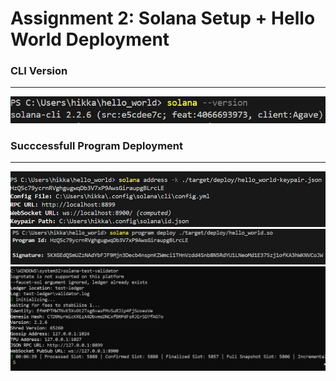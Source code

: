 # Assignment 2: Solana Setup + Hello World Deployment
### CLI Version
___

![image](Screenshot_2025-04-18_085046.png)

### Succcessfull Program Deployment
___

![image](Screenshot_2025-04-18_085125.png)
![image](Screenshot_2025-04-18_085146.png)
![image](Screenshot_2025-04-18_085324.png)
